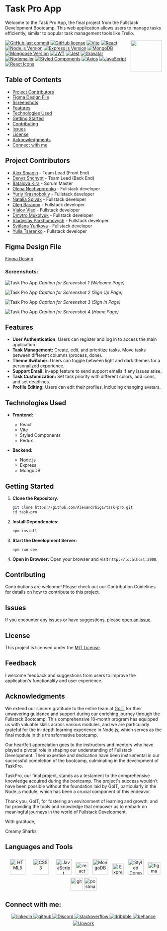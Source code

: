 # Task Pro App

Welcome to the Task Pro App, the final project from the Fullstack Development Bootcamp. This web application allows users to manage tasks efficiently, similar to popular task management tools like Trello.

<img align="right" src="https://media.giphy.com/media/du3J3cXyzhj75IOgvA/giphy.gif" width="100"/>

[![GitHub last commit](https://img.shields.io/github/last-commit/Alexandrbig1/task-pro)](https://github.com/Alexandrbig1/task-pro/commits/main)
[![GitHub license](https://img.shields.io/github/license/Alexandrbig1/task-pro)](https://github.com/Alexandrbig1/task-pro/blob/main/LICENSE)
[![Vite](https://img.shields.io/badge/Vite-5.0.8-6868F2)](https://vitejs.dev/)
[![React](https://img.shields.io/badge/React-18.2.0-51CAEF.svg)](https://reactjs.org/)
[![Node.js Version](https://img.shields.io/badge/Node.js-v18.18.0-2B8B27)](https://nodejs.org/)
[![Express.js Version](https://img.shields.io/badge/Express.js-v4.18.2-000000)](https://expressjs.com/)
[![MongoDB](https://img.shields.io/badge/MongoDB-v6.3.0-3B9539)](https://www.mongodb.com/)
[![Mongoose Version](https://img.shields.io/badge/Mongoose-v8.0.3-6B0002)](https://mongoosejs.com/)
[![JWT](https://img.shields.io/badge/JSON%20Web%20Token-v9.0.2-000000)](https://jwt.io/)
[![Jest](https://img.shields.io/badge/Jest-v29.7.0-A7001B)](https://jestjs.io/)
[![Gravatar](https://img.shields.io/badge/Gravatar-v1.8.2-1C78B0)](https://en.gravatar.com/)
[![Nodemailer](https://img.shields.io/badge/Nodemailer-v6.9.8-0076C8)](https://nodemailer.com/)
[![Styled Components](https://img.shields.io/badge/Styled_Components-6.1.6-D664C0.svg)](https://styled-components.com/)
[![Axios](https://img.shields.io/badge/Axios-1.6.4-5300D8.svg)](https://github.com/axios/axios)
[![JavaScript](https://img.shields.io/badge/JavaScript-Latest-EAD319.svg)](https://developer.mozilla.org/en-US/docs/Web/JavaScript)
[![React Icons](https://img.shields.io/badge/React_Icons-4.12.0-E10051.svg)](https://react-icons.github.io/react-icons/)

## Table of Contents

- [Project Contributors](#project-contributors)
- [Figma Design File](#figma-design-file)
- [Screenshots](#screenshots)
- [Features](#features)
- [Technologies Used](#technologies-used)
- [Getting Started](#getting-started)
- [Contributing](#contributing)
- [Issues](#issues)
- [License](#license)
- [Acknowledgments](#acknowledgments)
- [Connect with me](#connect-with-me)

## Project Contributors

- [Alex Smagin](https://github.com/Alexandrbig1) - Team Lead (Front End)
- [Denys Shchypt](https://github.com/DenysShchypt) - Team Lead (Back End)
- [Batalova Kira](https://github.com/batalova-kira) - Scrum Master
- [Olena Nechyporenko](https://github.com/Olena-Nechyporenko) - Fullstack developer
- [Yuriy Krasnobokiy](https://github.com/YuriyKrasnobokiy) - Fullstack developer
- [Natalia Spivak](https://github.com/Nataly-Naf) - Fullstack developer
- [Oleg Baranov](https://github.com/Olegmkv) - Fullstack developer
- [Vialov Vlad](https://github.com/igrok1803444) - Fullstack developer
- [Dmytro Mukolyuk](https://github.com/KRB-U) - Fullstack developer
- [Vladyslav Parkhomovych](https://github.com/Parkhomovych) - Fullstack developer
- [Svitlana Yurikova](https://github.com/SvitUriko) - Fullstack developer
- [Yulia Tsarenko](https://github.com/Yullia90) - Fullstack developer

## Figma Design File

[Figma Design](https://www.figma.com/file/fJF13s2UlxPIwTMcPVrSiz/TaskPro?type=design&t=8OR5JW2MuSskYTdw-0)

### Screenshots:

![Task Pro App](/public/images/screenshots/taskpro.jpg) _Caption for Screenshot 1
(Welcome Page)_

![Task Pro App](/public/images/screenshots/taskpro2.jpg) _Caption for Screenshot 2
(Sign Up Page)_

![Task Pro App](/public/images/screenshots/taskpro3.jpg) _Caption for Screenshot 3
(Sign In Page)_

![Task Pro App](/public/images/screenshots/taskpro4.jpg) _Caption for Screenshot 4
(Home Page)_

## Features

- **User Authentication:** Users can register and log in to access the main application.
- **Task Management:** Create, edit, and prioritize tasks. Move tasks between different columns (process, done).
- **Theme Switcher:** Users can toggle between light and dark themes for a personalized experience.
- **Support Email:** In-app feature to send support emails if any issues arise.
- **Task Customization:** Set task priority with different colors, add icons, and set deadlines.
- **Profile Editing:** Users can edit their profiles, including changing avatars.

## Technologies Used

- **Frontend:**

  - React
  - Vite
  - Styled Components
  - Redux

- **Backend:**
  - Node.js
  - Express
  - MongoDB

## Getting Started

1. **Clone the Repository:**

   ```bash
   git clone https://github.com/Alexandrbig1/task-pro.git
   cd task-pro

   ```

2. **Install Dependencies:**

   ```bash
   npm install

   ```

3. **Start the Development Server:**

   ```bash
   npm run dev

   ```

4. **Open in Browser:**
   Open your browser and visit `http://localhost:3000`.

## Contributing

Contributions are welcome! Please check out our Contribution Guidelines for details on how to contribute to this project.

## Issues

If you encounter any issues or have suggestions, please [open an issue](https://github.com/Alexandrbig1/task-pro/issues).

## License

This project is licensed under the [MIT License](LICENSE).

## Feedback

I welcome feedback and suggestions from users to improve the application's functionality and user experience.

## Acknowledgments

We extend our sincere gratitude to the entire team at [GoIT](https://goit.global/us/) for their unwavering guidance and support during our enriching journey through the Fullstack Bootcamp. This comprehensive 10-month program has equipped us with valuable skills across various modules, and we are particularly grateful for the in-depth learning experience in Node.js, which serves as the final module in this transformative bootcamp.

Our heartfelt appreciation goes to the instructors and mentors who have played a pivotal role in shaping our understanding of Fullstack Development. Their expertise and dedication have been instrumental in our successful completion of the bootcamp, culminating in the development of TaskPro.

TaskPro, our final project, stands as a testament to the comprehensive knowledge acquired during the bootcamp. The project's success wouldn't have been possible without the foundation laid by GoIT, particularly in the Node.js module, which has been a crucial component of this endeavor.

Thank you, GoIT, for fostering an environment of learning and growth, and for providing the tools and knowledge that empower us to embark on meaningful journeys in the world of Fullstack Development.

With gratitude,

Creamy Sharks

## Languages and Tools

<div align="center">  
 
<a href="https://en.wikipedia.org/wiki/HTML5" target="_blank"><img style="margin: 10px" src="https://profilinator.rishav.dev/skills-assets/html5-original-wordmark.svg" alt="HTML5" height="50" /></a>
<a href="https://www.w3schools.com/css/" target="_blank"><img style="margin: 10px" src="https://profilinator.rishav.dev/skills-assets/css3-original-wordmark.svg" alt="CSS3" height="50" /></a>
<a href="https://www.javascript.com/" target="_blank"><img style="margin: 10px" src="https://profilinator.rishav.dev/skills-assets/javascript-original.svg" alt="JavaScript" height="50" /></a>
<a href="https://reactjs.org/" target="_blank" rel="noreferrer"> <img src="https://raw.githubusercontent.com/devicons/devicon/master/icons/react/react-original-wordmark.svg" alt="react" width="40" height="40"/></a>
<a href="https://www.mongodb.com/" target="_blank"><img style="margin: 10px" src="https://profilinator.rishav.dev/skills-assets/mongodb-original-wordmark.svg" alt="MongoDB" height="50" /></a>
<a href="https://expressjs.com/" target="_blank" rel="noreferrer"><img src="https://raw.githubusercontent.com/danielcranney/readme-generator/main/public/icons/skills/express-colored.svg" width="36" height="36" alt="Express" /></a>
<a href="https://styled-components.com/" target="_blank"><img style="margin: 10px" src="https://profilinator.rishav.dev/skills-assets/styled-components.png" alt="Styled Components" height="50" /></a>
<a href="https://www.figma.com/" target="_blank" rel="noreferrer"><img src="https://www.vectorlogo.zone/logos/figma/figma-icon.svg" alt="figma" width="40" height="40"/></a>
<a href="https://git-scm.com/" target="_blank" rel="noreferrer"> <img src="https://www.vectorlogo.zone/logos/git-scm/git-scm-icon.svg" alt="git" width="40" height="40"/></a>
<a href="https://postman.com" target="_blank" rel="noreferrer"><img src="https://www.vectorlogo.zone/logos/getpostman/getpostman-icon.svg" alt="postman" width="40" height="40"/></a>
</div>

## Connect with me:

<div align="center">
<a href="https://linkedin.com/in/alex-smagin29" target="_blank">
<img src=https://img.shields.io/badge/linkedin-%231E77B5.svg?&style=for-the-badge&logo=linkedin&logoColor=white alt=linkedin style="margin-bottom: 5px;" />
</a>
<a href="https://github.com/alexandrbig1" target="_blank">
<img src=https://img.shields.io/badge/github-%2324292e.svg?&style=for-the-badge&logo=github&logoColor=white alt=github style="margin-bottom: 5px;" />
</a>
<a href="https://discord.gg/F4Jprw8q" target="_blank">
<img src="https://img.shields.io/badge/discord-%237289DA.svg?&style=for-the-badge&logo=discord&logoColor=white" alt="Discord" style="margin-bottom: 5px;" />
</a>
<a href="https://stackoverflow.com/users/22484161/alex-smagin" target="_blank">
<img src=https://img.shields.io/badge/stackoverflow-%23F28032.svg?&style=for-the-badge&logo=stackoverflow&logoColor=white alt=stackoverflow style="margin-bottom: 5px;" />
</a>
<a href="https://dribbble.com/Alexandrbig1" target="_blank">
<img src=https://img.shields.io/badge/dribbble-%23E45285.svg?&style=for-the-badge&logo=dribbble&logoColor=white alt=dribbble style="margin-bottom: 5px;" />
</a>
<a href="https://www.behance.net/a1126" target="_blank">
<img src=https://img.shields.io/badge/behance-%23191919.svg?&style=for-the-badge&logo=behance&logoColor=white alt=behance style="margin-bottom: 5px;" />
</a>
<a href="https://www.upwork.com/freelancers/~0117da9f9f588056d2" target="_blank">
<img src="https://img.shields.io/badge/upwork-%230077B5.svg?&style=for-the-badge&logo=upwork&logoColor=white&color=%23167B02" alt="Upwork" style="margin-bottom: 5px;" />
</a>
</div>
